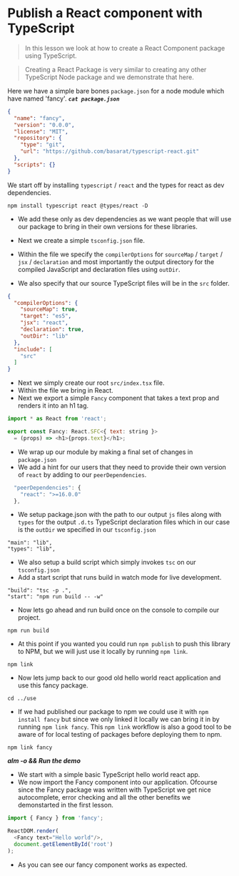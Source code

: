 # Publish a React component with TypeScript
> In this lesson we look at how to create a React Component package using TypeScript.

> Creating a React Package is very similar to creating any other TypeScript Node package and we demonstrate that here.

Here we have a simple bare bones `package.json` for a node module which have named 'fancy'.
***`cat package.json`***
```json
{
  "name": "fancy",
  "version": "0.0.0",
  "license": "MIT",
  "repository": {
    "type": "git",
    "url": "https://github.com/basarat/typescript-react.git"
  },
  "scripts": {}
}
```

We start off by installing `typescript` / `react` and the types for react as dev dependencies.  
```
npm install typescript react @types/react -D
```
* We add these only as dev dependencies as we want people that will use our package to bring in their own versions for these libraries.

* Next we create a simple `tsconfig.json` file.
* Within the file we specify the `compilerOptions` for  `sourceMap` / `target` / `jsx` / `declaration` and most importantly the output directory for the compiled JavaScript and declaration files using `outDir`.
* We also specify that our source TypeScript files will be in the `src` folder.
```json
{
  "compilerOptions": {
    "sourceMap": true,
    "target": "es5",
    "jsx": "react",
    "declaration": true,
    "outDir": "lib"
  },
  "include": [
    "src"
  ]
}
```

* Next we simply create our root `src/index.tsx` file.
* Within the file we bring in React.
* Next we export a simple `Fancy` component that takes a text prop and renders it into an h1 tag.
```js
import * as React from 'react';

export const Fancy: React.SFC<{ text: string }>
  = (props) => <h1>{props.text}</h1>;

```

* We wrap up our module by making a final set of changes in `package.json`
* We add a hint for our users that they need to provide their own version of `react` by adding to our `peerDependencies`.
```js
  "peerDependencies": {
    "react": ">=16.0.0"
  },
```

* We setup package.json with the path to our output `js` files along with `types` for the output `.d.ts` TypeScript declaration files which in our case is the `outDir` we specified in our `tsconfig.json`
```
"main": "lib",
"types": "lib",
```

* We also setup a build script which simply invokes `tsc` on our `tsconfig.json`
* Add a start script that runs build in watch mode for live development.
```
"build": "tsc -p .",
"start": "npm run build -- -w"
```

* Now lets go ahead and run build once on the console to compile our project.
```
npm run build
```

* At this point if you wanted you could run `npm publish` to push this library to NPM, but we will just use it locally by running `npm link`.
```
npm link
```

* Now lets jump back to our good old hello world react application and use this fancy package.
```
cd ../use
```
* If we had published our package to npm we could use it with `npm install fancy` but since we only linked it locally we can bring it in by running `npm link fancy`. This `npm link` workflow is also a good tool to be aware of for local testing of packages before deploying them to npm.
```
npm link fancy
```

***alm -o && Run the demo***
* We start with a simple basic TypeScript hello world react app.
* We now import the Fancy component into our application. Ofcourse since the Fancy package was written with TypeScript we get nice autocomplete, error checking and all the other benefits we demonstarted in the first lesson.

```js
import { Fancy } from 'fancy';

ReactDOM.render(
  <Fancy text="Hello world"/>,
  document.getElementById('root')
);
```

* As you can see our fancy component works as expected.
